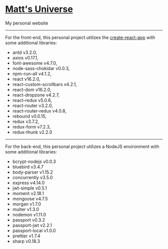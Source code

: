 # <a href="https://mattcarlotta.io">Matt's Universe</a>
My personal website

--------------------------------------------------------------------------------------------------------------
For the front-end, this personal project utilizes the <a href="https://github.com/facebookincubator/create-react-app">create-react-app</a> with some additional libraries:
- antd v3.2.0,
-	axios v0.17.1,
-	font-awesome v4.7.0,
-	node-sass-chokidar v0.0.3,
-	npm-run-all v4.1.2,
-	react v16.2.0,
-	react-custom-scrollbars v4.2.1,
-	react-dom v16.2.0,
-	react-dropzone v4.2.7,
-	react-redux v5.0.6,
-	react-router v3.2.0,
-	react-router-redux v4.0.8,
-	rebound v0.0.15,
-	redux v3.7.2,
-	redux-form v7.2.3,
-	redux-thunk v2.2.0
--------------------------------------------------------------------------------------------------------------
For the back-end, this personal project utilizes a NodeJS environment with some additional libraries:
-	bcrypt-nodejs v0.0.3
-	bluebird v3.4.7
-	body-parser v1.15.2
-	concurrently v3.5.0
-	express v4.14.0
-	jwt-simple v0.5.1
-	moment v2.18.1
-	mongoose v4.7.5
-	morgan v1.7.0
-	multer v1.3.0
-	nodemon v1.11.0
-	passport v0.3.2
-	passport-jwt v2.2.1
-	passport-local v1.0.0
- prettier v1.7.4
-	sharp v0.18.3
